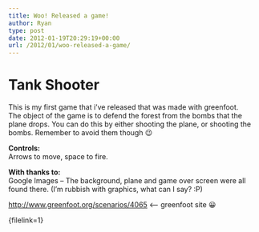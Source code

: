 ```yaml
---
title: Woo! Released a game!
author: Ryan
type: post
date: 2012-01-19T20:29:19+00:00
url: /2012/01/woo-released-a-game/
---
```


# Tank Shooter

<div>
  <p>
    This is my first game that i&#8217;ve released that was made with greenfoot.<br /> The object of the game is to defend the forest from the bombs that the plane drops. You can do this by either shooting the plane, or shooting the bombs. Remember to avoid them though 😉
  </p>
  
  <p>
    <strong>Controls:</strong><br /> Arrows to move, space to fire.
  </p>
  
  <p>
    <strong>With thanks to:</strong><br /> Google Images &#8211; The background, plane and game over screen were all found there. (I&#8217;m rubbish with graphics, what can I say? :P)
  </p>
</div>

<http://www.greenfoot.org/scenarios/4065> <&#8212; greenfoot site 😀

{filelink=1}
